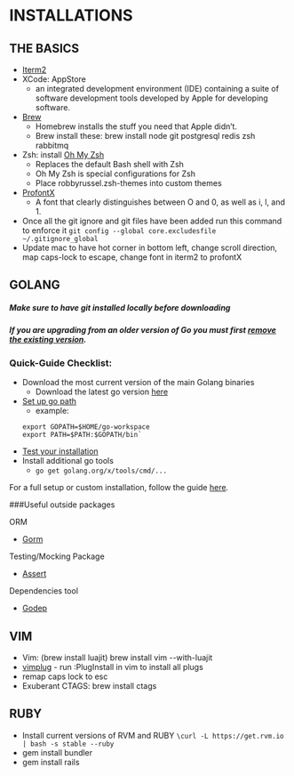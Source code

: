 INSTALLATIONS
============

## THE BASICS

* [Iterm2](https://www.iterm2.com/)
* XCode: AppStore
    * an integrated development environment (IDE) containing a suite of software development tools developed by Apple for developing software.
* [Brew](http://brew.sh/)
    * Homebrew installs the stuff you need that Apple didn’t.
    * Brew install these: brew install node git postgresql redis zsh rabbitmq
* Zsh: install [Oh My Zsh](https://github.com/robbyrussell/oh-my-zsh)
    * Replaces the default Bash shell with Zsh
    * Oh My Zsh is special configurations for Zsh
    * Place robbyrussel.zsh-themes into custom themes
* [ProfontX](http://faisal.com/software/profontx/)
    * A font that clearly distinguishes between O and 0, as well as i, l, and 1.
* Once all the git ignore and git files have been added run this command to enforce it `git config --global core.excludesfile ~/.gitignore_global`
* Update mac to have hot corner in bottom left, change scroll direction, map caps-lock to escape, change font in iterm2 to profontX


## GOLANG
##### Make sure to have git installed locally before downloading
##### If you are upgrading from an older version of Go you must first [remove the existing version](https://golang.org/doc/install#uninstall).

### Quick-Guide Checklist: 

* Download the most current version of the main Golang binaries
    * Download the latest go version [here](https://golang.org/dl/)
* [Set up go path](https://golang.org/doc/code.html#GOPATH)
    * example: 
    ```
    export GOPATH=$HOME/go-workspace
    export PATH=$PATH:$GOPATH/bin`
    ```
* [Test your installation](https://golang.org/doc/install/source#testing)
* Install additional go tools
    * `go get golang.org/x/tools/cmd/...`

For a full setup or custom installation, follow the guide [here](https://golang.org/doc/install).

###Useful outside packages

ORM

* [Gorm](https://github.com/jinzhu/gorm)

Testing/Mocking Package

* [Assert](https://github.com/stretchr/testify)

Dependencies tool

* [Godep](https://github.com/tools/godep)

## VIM
* Vim: (brew install luajit) brew install vim --with-luajit
* [vimplug](https://github.com/junegunn/vim-plug) - run :PlugInstall in vim to install all plugs
* remap caps lock to esc
* Exuberant CTAGS: brew install ctags


## RUBY 
* Install current versions of RVM and RUBY `\curl -L https://get.rvm.io | bash -s stable --ruby`
* gem install bundler
* gem install rails
